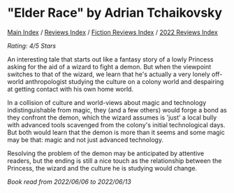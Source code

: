 # "Elder Race" by Adrian Tchaikovsky

[Main Index](../../../README.md) / [Reviews Index](../../README.md) / [Fiction Reviews Index](../README.md) / [2022 Reviews Index](README.md)

*Rating: 4/5 Stars*

An interesting tale that starts out like a fantasy story of a lowly Princess asking for the aid of a wizard to fight a demon. But when the viewpoint switches to that of the wizard, we learn that he's actually a very lonely off-world anthropologist studying the culture on a colony world and despairing at getting contact with his own home world.

In a collision of culture and world-views about magic and technology indistinguishable from magic, they (and a few others) would forge a bond as they confront the demon, which the wizard assumes is 'just' a local bully with advanced tools scavenged from the colony's initial technological days. But both would learn that the demon is more than it seems and some magic may be that: magic and not just advanced technology.

Resolving the problem of the demon may be anticipated by attentive readers, but the ending is still a nice touch as the relationship between the Princess, the wizard and the culture he is studying would change. 

*Book read from 2022/06/06 to 2022/06/13*
